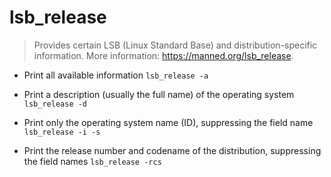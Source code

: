 # lsb_release
> Provides certain LSB (Linux Standard Base) and distribution-specific information.
> More information: <https://manned.org/lsb_release>.

- Print all available information
`lsb_release -a`

- Print a description (usually the full name) of the operating system
`lsb_release -d`

- Print only the operating system name (ID), suppressing the field name
`lsb_release -i -s`

- Print the release number and codename of the distribution, suppressing the field names
`lsb_release -rcs`
